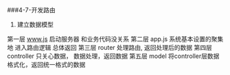 ###4-7-开发路由

1. 建立数据模型

第一层 www.js 启动服务器 和业务代码没关系 
第二层 app.js 系统基本设置的聚集地 进入路由逻辑 总体返回
第三层 router 处理路由, 返回处理后的数据
第四层 controller  只关心数据， 数据处理，返回数据
第五层 model 将controller层数据格式化，返回统一格式的数据